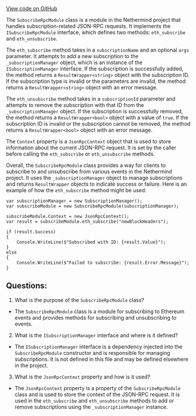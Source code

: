 [View code on GitHub](https://github.com/nethermindeth/nethermind/Nethermind.JsonRpc/Modules/Subscribe/SubscribeRpcModule.cs)

The `SubscribeRpcModule` class is a module in the Nethermind project that handles subscription-related JSON-RPC requests. It implements the `ISubscribeRpcModule` interface, which defines two methods: `eth_subscribe` and `eth_unsubscribe`. 

The `eth_subscribe` method takes in a `subscriptionName` and an optional `args` parameter. It attempts to add a new subscription to the `_subscriptionManager` object, which is an instance of the `ISubscriptionManager` interface. If the subscription is successfully added, the method returns a `ResultWrapper<string>` object with the subscription ID. If the subscription type is invalid or the parameters are invalid, the method returns a `ResultWrapper<string>` object with an error message.

The `eth_unsubscribe` method takes in a `subscriptionId` parameter and attempts to remove the subscription with that ID from the `_subscriptionManager` object. If the subscription is successfully removed, the method returns a `ResultWrapper<bool>` object with a value of `true`. If the subscription ID is invalid or the subscription cannot be removed, the method returns a `ResultWrapper<bool>` object with an error message.

The `Context` property is a `JsonRpcContext` object that is used to store information about the current JSON-RPC request. It is set by the caller before calling the `eth_subscribe` or `eth_unsubscribe` methods.

Overall, the `SubscribeRpcModule` class provides a way for clients to subscribe to and unsubscribe from various events in the Nethermind project. It uses the `_subscriptionManager` object to manage subscriptions and returns `ResultWrapper` objects to indicate success or failure. Here is an example of how the `eth_subscribe` method might be used:

```
var subscriptionManager = new SubscriptionManager();
var subscribeModule = new SubscribeRpcModule(subscriptionManager);

subscribeModule.Context = new JsonRpcContext();
var result = subscribeModule.eth_subscribe("newBlockHeaders");

if (result.Success)
{
    Console.WriteLine($"Subscribed with ID: {result.Value}");
}
else
{
    Console.WriteLine($"Failed to subscribe: {result.Error.Message}");
}
```
## Questions: 
 1. What is the purpose of the `SubscribeRpcModule` class?
- The `SubscribeRpcModule` class is a module for subscribing to Ethereum events and provides methods for subscribing and unsubscribing to events.

2. What is the `ISubscriptionManager` interface and where is it defined?
- The `ISubscriptionManager` interface is a dependency injected into the `SubscribeRpcModule` constructor and is responsible for managing subscriptions. It is not defined in this file and may be defined elsewhere in the project.

3. What is the `JsonRpcContext` property and how is it used?
- The `JsonRpcContext` property is a property of the `SubscribeRpcModule` class and is used to store the context of the JSON-RPC request. It is used in the `eth_subscribe` and `eth_unsubscribe` methods to add or remove subscriptions using the `_subscriptionManager` instance.